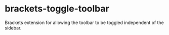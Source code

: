 brackets-toggle-toolbar
=======================

Brackets extension for allowing the toolbar to be toggled independent of the sidebar.
